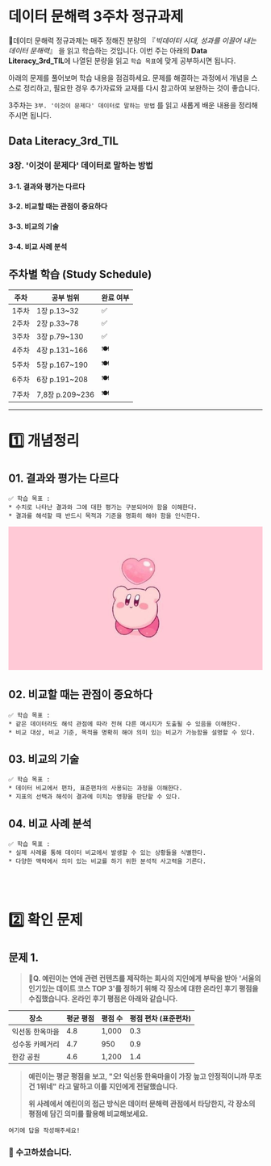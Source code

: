 # 데이터 문해력 3주차 정규과제

📌데이터 문해력 정규과제는 매주 정해진 분량의 『*빅데이터 시대, 성과를 이끌어 내는 데이터 문해력*』 을 읽고 학습하는 것입니다. 이번 주는 아래의 **Data Literacy_3rd_TIL**에 나열된 분량을 읽고 `학습 목표`에 맞게 공부하시면 됩니다.

아래의 문제를 풀어보며 학습 내용을 점검하세요. 문제를 해결하는 과정에서 개념을 스스로 정리하고, 필요한 경우 추가자료와 교재를 다시 참고하여 보완하는 것이 좋습니다.

3주차는 `3부. '이것이 문제다' 데이터로 말하는 방법` 를 읽고 새롭게 배운 내용을 정리해주시면 됩니다.

## Data Literacy_3rd_TIL

### 3장. '이것이 문제다' 데이터로 말하는 방법

#### 3-1. 결과와 평가는 다르다

#### 3-2. 비교할 때는 관점이 중요하다 

#### 3-3. 비교의 기술

#### 3-4. 비교 사례 분석



## 주차별 학습 (Study Schedule)

| 주차  | 공부 범위       | 완료 여부 |
| ----- | --------------- | --------- |
| 1주차 | 1장 p.13~32     | ✅         |
| 2주차 | 2장 p.33~78     | ✅         |
| 3주차 | 3장 p.79~130    | ✅         |
| 4주차 | 4장 p.131~166   | 🍽️         |
| 5주차 | 5장 p.167~190   | 🍽️         |
| 6주차 | 6장 p.191~208   | 🍽️         |
| 7주차 | 7,8장 p.209~236 | 🍽️         |

<!-- 여기까진 그대로 둬 주세요-->



---

# 1️⃣ 개념정리

## 01. 결과와 평가는 다르다

```
✅ 학습 목표 :
* 수치로 나타난 결과와 그에 대한 평가는 구분되어야 함을 이해한다.
* 결과를 해석할 때 반드시 목적과 기준을 명화히 해야 함을 인식한다. 
```

<!-- 새롭게 배운 내용을 자유롭게 정리해주세요.-->

![.](image/kirby.jpg)

## 02. 비교할 때는 관점이 중요하다

```
✅ 학습 목표 :
* 같은 데이터라도 해석 관점에 따라 전혀 다른 메시지가 도출될 수 있음을 이해한다.
* 비교 대상, 비교 기준, 목적을 명확히 해야 의미 있는 비교가 가능함을 설명할 수 있다. 
```

<!-- 새롭게 배운 내용을 자유롭게 정리해주세요.-->



## 03. 비교의 기술

```
✅ 학습 목표 :
* 데이터 비교에서 편차, 표준편차의 사용되는 과정을 이해한다.
* 지표의 선택과 해석이 결과에 미치는 영향을 판단할 수 있다. 
```

<!-- 새롭게 배운 내용을 자유롭게 정리해주세요.-->



## 04. 비교 사례 분석 

~~~
✅ 학습 목표 :
* 실제 사례를 통해 데이터 비교에서 발생할 수 있는 상황들을 식별한다.
* 다양한 맥락에서 의미 있는 비교를 하기 위한 분석적 사고력을 기른다. 
~~~

<!-- 새롭게 배운 내용을 자유롭게 정리해주세요.-->



<br>
<br>

# 2️⃣ 확인 문제

## 문제 1.

> **🧚Q. 예린이는 연애 관련 컨텐츠를 제작하는 회사의 지인에게 부탁을 받아 '서울의 인기있는 데이트 코스 TOP 3'를 정하기 위해 각 장소에 대한 온라인 후기 평점을 수집했습니다. 온라인 후기 평점은 아래와 같습니다.**

| **장소**        | **평균 평점** | **평점 수** | **평점 편차 (표준편차)** |
| --------------- | ------------- | ----------- | ------------------------ |
| 익선동 한옥마을 | 4.8           | 1,000       | 0.3                      |
| 성수동 카페거리 | 4.7           | 950         | 0.9                      |
| 한강 공원       | 4.6           | 1,200       | 1.4                      |

> **예린이는 평균 평점을 보고, "오! 익선동 한옥마을이 가장 높고 안정적이니까 무조건 1위네" 라고 말하고 이를 지인에게 전달했습니다.**
>
> **위 사례에서 예린이의 접근 방식은 데이터 문해력 관점에서 타당한지, 각 장소의 평점에 담긴 의미를 활용해 비교해보세요.**



<!--학습한 개념을 활용하여 자유롭게 설명해 보세요. 구체적인 예시를 들어 설명하면 더욱 좋습니다.-->

```
여기에 답을 작성해주세요!
```

### 🎉 수고하셨습니다.
